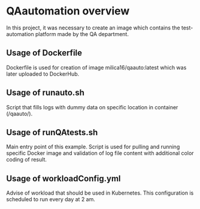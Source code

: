 # QAautomation overview

In this project, it was necessary to create an image which contains the test-automation platform made by the QA department.

## Usage of Dockerfile

Dockerfile is used for creation of image milica16/qaauto:latest which was later uploaded to DockerHub.

## Usage of runauto.sh

Script that fills logs with dummy data on specific location in container (/qaauto/).

## Usage of runQAtests.sh

Main entry point of this example. Script is used for pulling and running specific Docker image and validation of log file content with additional color coding of result.

## Usage of workloadConfig.yml

Advise of workload that should be used in Kubernetes. This configuration is scheduled to run every day at 2 am.